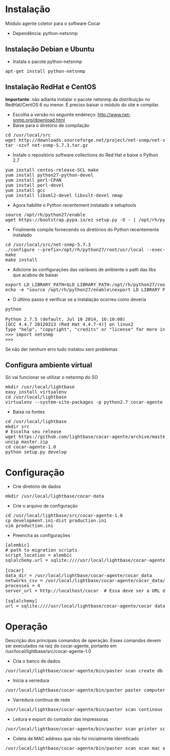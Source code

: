 Instalação
============

Módulo agente coletor para o software Cocar

* Dependência: python-netsnmp

Instalação Debian e Ubuntu
---------------------------------

* Instala o pacote python-netsnmp

<pre>
apt-get install python-netsnmp
</pre>

Instalação RedHat e CentOS
------------------------------

**Importante**: não adianta instalar o pacote netsnmp da distribuição no RedHat/CentOS 6 ou menor. É preciso baixar o módulo do site e compilar.

* Escolha a versão no seguinte endereço: http://www.net-snmp.org/download.html
* Baixe para o diretório de compilação

<pre>
cd /usr/local/src
wget http://downloads.sourceforge.net/project/net-snmp/net-snmp/5.7.3/net-snmp-5.7.3.tar.gz?r=&ts=1423067645&use_mirror=ufpr
tar -xzvf net-snmp-5.7.3.tar.gz
</pre>

* Instale o repositório software collections do Red Hat e baixe o Python 2.7

<pre>
yum install centos-release-SCL make
yum install python27-python-devel
yum install perl-CPAN
yum install perl-devel
yum install gcc
yum install libxml2-devel libxslt-devel nmap
</pre>

* Agora habilite o Python recentement instalado e setuptools

<pre>
source /opt/rh/python27/enable
wget https://bootstrap.pypa.io/ez_setup.py -O - | /opt/rh/python27/root/usr/bin/python
</pre>

* Finalmente compile fornecendo os diretórios do Python recentemente instalado

<pre>
cd /usr/local/src/net-snmp-5.7.3
./configure --prefix=/opt/rh/python27/root/usr/local --exec-prefix=/opt/rh/python27/root/usr/local --with-python-modules
make
make install
</pre>

* Adicione às configurações das variáveis de ambiente o path das libs que acabou de baixar

<pre>
export LD_LIBRARY_PATH=$LD_LIBRARY_PATH:/opt/rh/python27/root/usr/local/lib
echo -e "source /opt/rh/python27/enable\nexport LD_LIBRARY_PATH=\$LD_LIBRARY_PATH:/opt/rh/python27/root/usr/local/lib" >> ~/.bashrc
</pre>

* O último passo é verificar se a instalação ocorreu como deveria

<pre>
python

Python 2.7.5 (default, Jul 10 2014, 16:10:08) 
[GCC 4.4.7 20120313 (Red Hat 4.4.7-4)] on linux2
Type "help", "copyright", "credits" or "license" for more information.
>>> import netsnmp
>>> 
</pre>

Se não der nenhum erro tudo instalou sem problemas

Configura ambiente virtual
------------------------------

Só vai funcionar se utilizar o netsnmp do SO

<pre>
mkdir /usr/local/lightbase
easy_install virtualenv
cd /usr/local/lightbase
virtualenv --system-site-packages -p python2.7 cocar-agente
</pre>

* Baixa os fontes

<pre>
cd /usr/local/lightbase
mkdir src
# Escolha seu release
wget https://github.com/lightbase/cocar-agente/archive/master.zip
unzip master.zip
cd cocar-agente-1.0
python setup.py develop
</pre>

Configuração
======================

* Crie diretório de dados

<pre>
mkdir /usr/local/lightbase/cocar-data
</pre>

* Crie o arquivo de configuração

<pre>
cd /usr/local/lightbase/src/cocar-agente-1.0
cp development.ini-dist production.ini
vim production.ini
</pre>

* Preencha as configurações

<pre>
[alembic]
# path to migration scripts
script_location = alembic
sqlalchemy.url = sqlite:////usr/local/lightbase/cocar-agente/cocar_data/cocar.db

[cocar]
data_dir = /usr/local/lightbase/cocar-agente/cocar_data
networks_csv = /usr/local/lightbase/cocar-agente/cocar_data/networks.csv
processes = 4
server_url = http://localhost/cocar  # Essa deve ser a URL do Cocar

[sqlalchemy]
url = sqlite:////usr/local/lightbase/cocar-agente/cocar_data/cocar.db
</pre>

Operação
================

Descrição dos principais comandos de operação. Esses comandos devem ser executados na raiz do cocar-agente, portanto em /usr/local/lightbase/src/cocar-agente-1.0

* Cria o banco de dados

<pre>
/usr/local/lightbase/cocar-agente/bin/paster scan create_db
</pre>

* Inicia a verredura 

<pre>
/usr/local/lightbase/cocar-agente/bin/paster paster computer start -t 1 -w 1
</pre>



* Varredura contínua de rede

<pre>
/usr/local/lightbase/cocar-agente/bin/paster scan continous_scan
</pre>

* Leitura e export do contador das impressoras

<pre>
/usr/local/lightbase/cocar-agente/bin/paster scan printer_scan -t 10000000
</pre>

* Coleta de MAC address que não foi inicialmente identificado

<pre>
/usr/local/lightbase/cocar-agente/bin/paster scan scan_mac_all -a eth0 -t 10
</pre>

